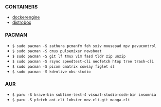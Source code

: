### CONTAINERS
* [dockerengine](https://docs.docker.com/engine/install/ubuntu/#install-using-the-repository)
* [distrobox](https://github.com/89luca89/distrobox#curl-or-wget)

### PACMAN
* `$ sudo pacman -S zathura pcmanfm feh sxiv mousepad mpv pavucontrol`
* `$ sudo pacman -S cmus pulsemixer newsboat`
* `$ sudo pacman -S git lf tmux vim fasd tldr zip unzip`
* `$ sudo pacman -S rsync speedtest-cli neofetch htop tree trash-cli`
* `$ sudo pacman -S picom cmatrix cowsay figlet sl`
* `$ sudo pacman -S kdenlive obs-studio`

### AUR
* `$ paru -S brave-bin sublime-text-4 visual-studio-code-bin insomnia`
* `$ paru -S pfetch ani-cli lobster mov-cli-git manga-cli`